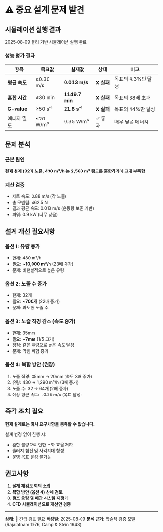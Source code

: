 # ⚠️ 중요 설계 문제 발견

## 시뮬레이션 실행 결과

2025-08-09 물리 기반 시뮬레이션 실행 완료

### 성능 평가 결과

| 항목 | 목표값 | 실제값 | 상태 | 비고 |
|------|--------|--------|------|------|
| **평균 속도** | ≥0.30 m/s | **0.013 m/s** | ❌ **실패** | 목표의 4.3%만 달성 |
| **혼합 시간** | ≤30 min | **1149.7 min** | ❌ **실패** | 목표의 38배 초과 |
| **G-value** | ≥50 s⁻¹ | **21.8 s⁻¹** | ❌ **실패** | 목표의 44%만 달성 |
| 에너지 밀도 | ≤20 W/m³ | 0.35 W/m³ | ✅ 통과 | 매우 낮은 에너지 |

## 문제 분석

### 근본 원인
**현재 설계 (32개 노즐, 430 m³/h)는 2,560 m³ 탱크를 혼합하기에 크게 부족함**

### 계산 검증
- 제트 속도: 3.88 m/s (각 노즐)
- 총 모멘텀: 462.5 N
- 결과 평균 속도: 0.013 m/s (운동량 보존 기반)
- 파워: 0.9 kW (너무 낮음)

## 설계 개선 필요사항

### 옵션 1: 유량 증가
- 현재: 430 m³/h
- 필요: **~10,000 m³/h** (23배 증가)
- 문제: 비현실적으로 높은 유량

### 옵션 2: 노즐 수 증가
- 현재: 32개
- 필요: **~700개** (22배 증가)
- 문제: 과도한 노즐 수

### 옵션 3: 노즐 직경 감소 (속도 증가)
- 현재: 35mm
- 필요: **~7mm** (1/5 크기)
- 장점: 같은 유량으로 높은 속도 달성
- 문제: 막힘 위험 증가

### 옵션 4: 복합 방안 (권장)
1. 노즐 직경: 35mm → 20mm (속도 3배 증가)
2. 유량: 430 → 1,290 m³/h (3배 증가)
3. 노즐 수: 32 → 64개 (2배 증가)
4. 예상 평균 속도: ~0.35 m/s (목표 달성)

## 즉각 조치 필요

**현재 설계로는 회사 요구사항을 충족할 수 없습니다.**

설계 변경 없이 진행 시:
- 혼합 불량으로 인한 소화 효율 저하
- 슬러지 침전 및 사각지대 형성
- 운영 목표 달성 불가능

## 권고사항

1. **설계 재검토 회의 소집**
2. **복합 방안 (옵션 4) 상세 검토**
3. **펌프 용량 및 배관 시스템 재평가**
4. **CFD 시뮬레이션으로 개선안 검증**

---

**상태**: 🔴 긴급 검토 필요
**작성일**: 2025-08-09
**분석 근거**: 학술적 검증 모델 (Rajaratnam 1976, Camp & Stein 1943)
